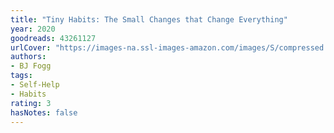 ```yaml
---
title: "Tiny Habits: The Small Changes that Change Everything"
year: 2020
goodreads: 43261127
urlCover: "https://images-na.ssl-images-amazon.com/images/S/compressed.photo.goodreads.com/books/1575588006i/43261127.jpg"
authors:
- BJ Fogg
tags:
- Self-Help
- Habits
rating: 3
hasNotes: false
---
```

